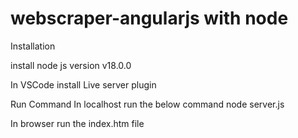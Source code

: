 # webscraper-angularjs with node

Installation 

install node js version v18.0.0

In VSCode install Live server plugin

Run Command
In localhost run the below command
node server.js

In browser run the index.htm file
